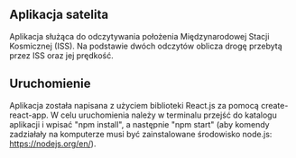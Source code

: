 ## Aplikacja satelita

Aplikacja służąca do odczytywania położenia Międzynarodowej Stacji Kosmicznej (ISS). Na podstawie dwóch odczytów oblicza drogę przebytą przez ISS oraz jej prędkość.

## Uruchomienie

Aplikacja została napisana z użyciem biblioteki React.js za pomocą create-react-app. W celu uruchomienia należy w terminalu przejść do katalogu aplikacji i wpisać "npm install", a następnie "npm start" (aby komendy zadziałały na komputerze musi być zainstalowane środowisko node.js: https://nodejs.org/en/).
